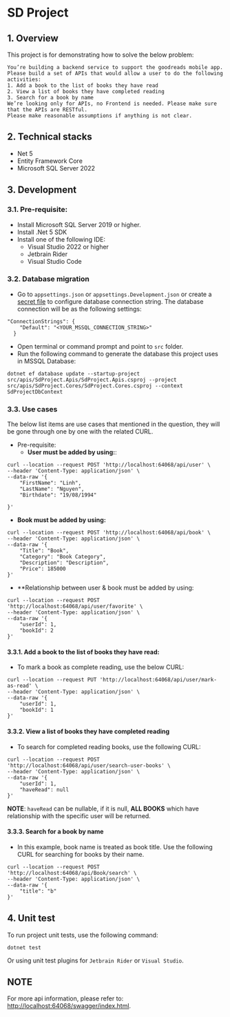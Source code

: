 # SD Project

## 1. Overview
This project is for demonstrating how to solve the below problem:
```
You’re building a backend service to support the goodreads mobile app. Please build a set of APIs that would allow a user to do the following activities:
1. Add a book to the list of books they have read
2. View a list of books they have completed reading
3. Search for a book by name
We’re looking only for APIs, no Frontend is needed. Please make sure that the APIs are RESTful.
Please make reasonable assumptions if anything is not clear.
```

## 2. Technical stacks
- Net 5
- Entity Framework Core
- Microsoft SQL Server 2022

## 3. Development

### 3.1. Pre-requisite:
- Install Microsoft SQL Server 2019 or higher.
- Install .Net 5 SDK
- Install one of the following IDE: 
  - Visual Studio 2022 or higher
  - Jetbrain Rider
  - Visual Studio Code

### 3.2. Database migration

- Go to `appsettings.json` or `appsettings.Development.json` or create a [secret file](https://docs.microsoft.com/en-us/aspnet/core/security/app-secrets?view=aspnetcore-6.0&tabs=windows) to configure database connection string.
The database connection will be as the following settings:

```
"ConnectionStrings": {
    "Default": "<YOUR_MSSQL_CONNECTION_STRING>"
  }
```

- Open terminal or command prompt and point to `src` folder.
- Run the following command to generate the database this project uses in MSSQL Database:
```
dotnet ef database update --startup-project src/apis/SdProject.Apis/SdProject.Apis.csproj --project src/apis/SdProject.Cores/SdProject.Cores.csproj --context SdProjectDbContext 
```

### 3.3. Use cases

The below list items are use cases that mentioned in the question, they will be gone through one by one with the related CURL.

- Pre-requisite:
  - **User must be added by using:**:
```
curl --location --request POST 'http://localhost:64068/api/user' \
--header 'Content-Type: application/json' \
--data-raw '{
    "FirstName": "Linh",
    "LastName": "Nguyen",
    "Birthdate": "19/08/1994"

}'
```
  - **Book must be added by using:**
```
curl --location --request POST 'http://localhost:64068/api/book' \
--header 'Content-Type: application/json' \
--data-raw '{
    "Title": "Book",
    "Category": "Book Category",
    "Description": "Description",
    "Price": 185000
}'
```
  - **Relationship between user & book must be added by using:
```
curl --location --request POST 'http://localhost:64068/api/user/favorite' \
--header 'Content-Type: application/json' \
--data-raw '{
    "userId": 1,
    "bookId": 2
}'
```



#### 3.3.1. Add a book to the list of books they have read:

- To mark a book as complete reading, use the below CURL:
```
curl --location --request PUT 'http://localhost:64068/api/user/mark-as-read' \
--header 'Content-Type: application/json' \
--data-raw '{
    "userId": 1,
    "bookId": 1
}'
```

#### 3.3.2. View a list of books they have completed reading
- To search for completed reading books, use the following CURL:
```
curl --location --request POST 'http://localhost:64068/api/user/search-user-books' \
--header 'Content-Type: application/json' \
--data-raw '{
    "userId": 1,
    "haveRead": null
}'
```

**NOTE**: `haveRead` can be nullable, if it is null, **ALL BOOKS** which have relationship with the specific user will be returned.

#### 3.3.3. Search for a book by name
- In this example, book name is treated as book title. Use the following CURL for searching for books by their name.
```
curl --location --request POST 'http://localhost:64068/api/Book/search' \
--header 'Content-Type: application/json' \
--data-raw '{
    "title": "b"
}'
```

## 4. Unit test

To run project unit tests, use the following command:
```
dotnet test
```

Or using unit test plugins for `Jetbrain Rider` or `Visual Studio`.

## NOTE
For more api information, please refer to: [http://localhost:64068/swagger/index.html](http://localhost:64068/swagger/index.html).
